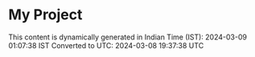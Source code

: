 # My Project

This content is dynamically generated in Indian Time (IST): 2024-03-09 01:07:38 IST
Converted to UTC: 2024-03-08 19:37:38 UTC

